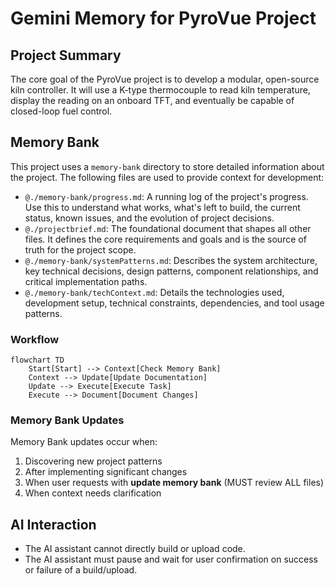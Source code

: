 # Gemini Memory for PyroVue Project

## Project Summary

The core goal of the PyroVue project is to develop a modular, open-source kiln controller. It will use a K-type thermocouple to read kiln temperature, display the reading on an onboard TFT, and eventually be capable of closed-loop fuel control.

## Memory Bank

This project uses a `memory-bank` directory to store detailed information about the project. The following files are used to provide context for development:

*   `@./memory-bank/progress.md`: A running log of the project's progress. Use this to understand what works, what's left to build, the current status, known issues, and the evolution of project decisions.
*   `@./projectbrief.md`: The foundational document that shapes all other files. It defines the core requirements and goals and is the source of truth for the project scope.
*   `@./memory-bank/systemPatterns.md`: Describes the system architecture, key technical decisions, design patterns, component relationships, and critical implementation paths.
*   `@./memory-bank/techContext.md`: Details the technologies used, development setup, technical constraints, dependencies, and tool usage patterns.

### Workflow

```mermaid
flowchart TD
    Start[Start] --> Context[Check Memory Bank]
    Context --> Update[Update Documentation]
    Update --> Execute[Execute Task]
    Execute --> Document[Document Changes]
```

### Memory Bank Updates

Memory Bank updates occur when:
1.  Discovering new project patterns
2.  After implementing significant changes
3.  When user requests with **update memory bank** (MUST review ALL files)
4.  When context needs clarification

## AI Interaction

*   The AI assistant cannot directly build or upload code.
*   The AI assistant must pause and wait for user confirmation on success or failure of a build/upload.